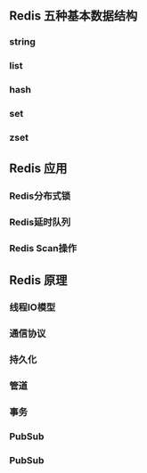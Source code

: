 ## Redis 五种基本数据结构

### string
### list
### hash
### set
### zset

## Redis 应用
### Redis分布式锁

### Redis延时队列

### Redis Scan操作

## Redis 原理

### 线程IO模型
### 通信协议
### 持久化
### 管道
### 事务
### PubSub
### PubSub

